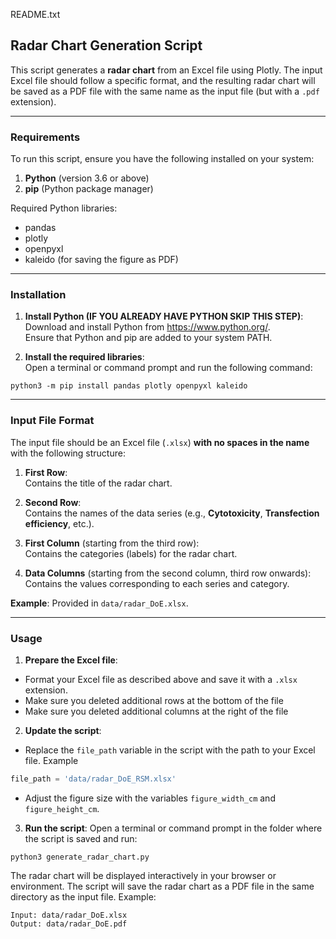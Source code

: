 README.txt

## Radar Chart Generation Script

This script generates a **radar chart** from an Excel file using Plotly. The input Excel file should follow a specific format, and the resulting radar chart will be saved as a PDF file with the same name as the input file (but with a `.pdf` extension).

---

### Requirements

To run this script, ensure you have the following installed on your system:

1. **Python** (version 3.6 or above)
2. **pip** (Python package manager)

Required Python libraries:
- pandas
- plotly
- openpyxl
- kaleido (for saving the figure as PDF)

---

### Installation

1. **Install Python (IF YOU ALREADY HAVE PYTHON SKIP THIS STEP)**:  
   Download and install Python from https://www.python.org/.  
   Ensure that Python and pip are added to your system PATH.

2. **Install the required libraries**:  
   Open a terminal or command prompt and run the following command:

```
python3 -m pip install pandas plotly openpyxl kaleido
```
---

### Input File Format

The input file should be an Excel file (`.xlsx`) **with no spaces in the name** with the following structure:

1. **First Row**:  
Contains the title of the radar chart.

2. **Second Row**:  
Contains the names of the data series (e.g., **Cytotoxicity**, **Transfection efficiency**, etc.).

3. **First Column** (starting from the third row):  
Contains the categories (labels) for the radar chart.

4. **Data Columns** (starting from the second column, third row onwards):  
Contains the values corresponding to each series and category.

**Example**: Provided in `data/radar_DoE.xlsx`.


---

### Usage

1. **Prepare the Excel file**:  
 - Format your Excel file as described above and save it with a `.xlsx` extension.
 - Make sure you deleted additional rows at the bottom of the file
 - Make sure you deleted additional columns at the right of the file

2. **Update the script**:  
- Replace the `file_path` variable in the script with the path to your Excel file. Example

```python
file_path = 'data/radar_DoE_RSM.xlsx'
```
- Adjust the figure size with the variables `figure_width_cm` and `figure_height_cm`.
3. **Run the script**:
Open a terminal or command prompt in the folder where the script is saved and run:
```
python3 generate_radar_chart.py
```

The radar chart will be displayed interactively in your browser or environment.
The script will save the radar chart as a PDF file in the same directory as the input file.
Example:
```
Input: data/radar_DoE.xlsx
Output: data/radar_DoE.pdf
```

